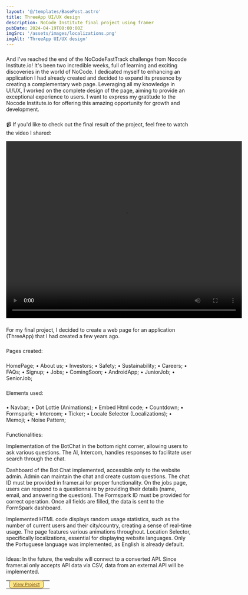 ```yaml
---
layout: '@/templates/BasePost.astro'
title: ThreeApp UI/UX design 
description: NoCode Institute final project using framer
pubDate: 2024-04-19T00:00:00Z
imgSrc: '/assets/images/localizations.png'
imgAlt: 'ThreeApp UI/UX design'
---
```


###
And I've reached the end of the NoCodeFastTrack challenge from Nocode Institute.io! It's been two incredible weeks, full of learning and exciting discoveries in the world of NoCode. 
I dedicated myself to enhancing an application I had already created and decided to expand its presence by creating a complementary web page. 
Leveraging all my knowledge in UI/UX, I worked on the complete design of the page, aiming to provide an exceptional experience to users. 
I want to express my gratitude to the Nocode Institute.io for offering this amazing opportunity for growth and development. 
###
📹 If you'd like to check out the final result of the project, feel free to watch the video I shared:

<video width="640" height="480" controls>
  <source src="/assets/images/ThreeApp.mp4" type="video/mp4">
</video>

###
For my final project, I decided to create a web page for an application (ThreeApp) that I had created a few years ago.

###
Pages created:
###
HomePage;
• About us;
• Investors;
• Safety;
• Sustainability;
• Careers;
• FAQs;
• Signup;
• Jobs;
• ComingSoon;
• AndroidApp;
• JuniorJob;
• SeniorJob;
###
Elements used:
###
• Navbar;
• Dot Lottie (Animations);
• Embed Html code;
• Countdown;
• Formspark;
• Intercom;
• Ticker;
• Locale Selector (Localizations);
• Memoji;
• Noise Pattern;

###
Functionalities:

Implementation of the BotChat in the bottom right corner, allowing users to ask various questions. The AI, Intercom, handles responses to facilitate user search through the chat.

Dashboard of the Bot Chat implemented, accessible only to the website admin. Admin can maintain the chat and create custom questions. The chat ID must be provided in framer.ai for proper functionality.
On the jobs page, users can respond to a questionnaire by providing their details (name, email, and answering the question). The Formspark ID must be provided for correct operation. Once all fields are filled, the data is sent to the FormSpark dashboard.

Implemented HTML code displays random usage statistics, such as the number of current users and their city/country, creating a sense of real-time usage. The page features various animations throughout.
Location Selector, specifically localizations, essential for displaying website languages. Only the Portuguese language was implemented, as English is already default.
###

Ideas:
In the future, the website will connect to a converted API. Since framer.ai only accepts API data via CSV, data from an external API will be implemented.

<table>
  <tr>
    <td>
      <a href="https://threeapp.framer.website/" style="background-color: #FDE68A; color: #855C1B; font-size: 0.75rem; font-weight: 500; margin-right: 0.5rem; padding: 0.125rem 0.625rem; border: 1px solid #855C1B; border-radius: 0.375rem;">View Project</a>
    </td>
  </tr>
</table>
